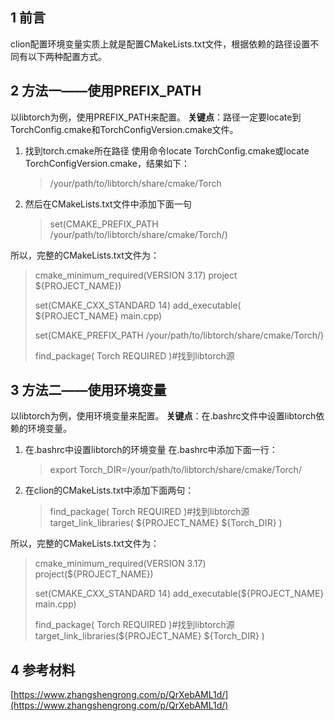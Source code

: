 ## 1 前言
clion配置环境变量实质上就是配置CMakeLists.txt文件，根据依赖的路径设置不同有以下两种配置方式。
## 2 方法一——使用PREFIX_PATH
以libtorch为例，使用PREFIX_PATH来配置。
**关键点**：路径一定要locate到TorchConfig.cmake和TorchConfigVersion.cmake文件。

 1. 找到torch.cmake所在路径
 使用命令locate TorchConfig.cmake或locate TorchConfigVersion.cmake，结果如下：
    > /your/path/to/libtorch/share/cmake/Torch
 3. 然后在CMakeLists.txt文件中添加下面一句
    
    > set(CMAKE_PREFIX_PATH /your/path/to/libtorch/share/cmake/Torch/)

所以，完整的CMakeLists.txt文件为：

> cmake_minimum_required(VERSION 3.17)
project ${PROJECT_NAME})
> 
> set(CMAKE_CXX_STANDARD 14) 
> add_executable( ${PROJECT_NAME} main.cpp)
> 
> set(CMAKE_PREFIX_PATH /your/path/to/libtorch/share/cmake/Torch/)
> 
> find_package( Torch REQUIRED )#找到libtorch源
## 3 方法二——使用环境变量
以libtorch为例，使用环境变量来配置。
**关键点**：在.bashrc文件中设置libtorch依赖的环境变量。

 1. 在.bashrc中设置libtorch的环境变量
 在.bashrc中添加下面一行：
     
    
    > export Torch_DIR=/your/path/to/libtorch/share/cmake/Torch/
 2. 在clion的CMakeLists.txt中添加下面两句：
 
    >find_package( Torch REQUIRED )#找到libtorch源 
    target_link_libraries( ${PROJECT_NAME} ${Torch_DIR} )

所以，完整的CMakeLists.txt文件为：

> cmake_minimum_required(VERSION 3.17) 
> project(${PROJECT_NAME})
> 
> set(CMAKE_CXX_STANDARD 14)
> add_executable(${PROJECT_NAME} main.cpp)
> 
> find_package( Torch REQUIRED )#找到libtorch源 
> target_link_libraries(${PROJECT_NAME} ${Torch_DIR} )

## 4 参考材料

[https://www.zhangshengrong.com/p/QrXebAML1d/](https://www.zhangshengrong.com/p/QrXebAML1d/)

